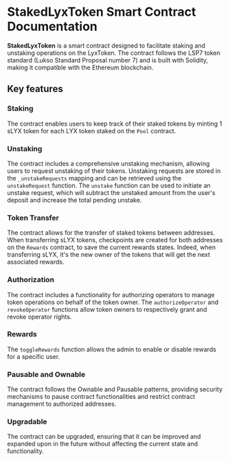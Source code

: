 # StakedLyxToken Smart Contract Documentation

**StakedLyxToken** is a smart contract designed to facilitate staking and unstaking operations on the LyxToken. 
The contract follows the LSP7 token standard (Lukso Standard Proposal number 7) and is built with Solidity, 
making it compatible with the Ethereum blockchain.

## Key features

### Staking

The contract enables users to keep track of their staked tokens by minting 1 sLYX token for each LYX token staked on the `Pool` contract.

### Unstaking

The contract includes a comprehensive unstaking mechanism, allowing users to request unstaking of their tokens. 
Unstaking requests are stored in the `_unstakeRequests` mapping and can be retrieved using the `unstakeRequest` function. 
The `unstake` function can be used to initiate an unstake request, 
which will subtract the unstaked amount from the user's deposit and increase the total pending unstake.

### Token Transfer

The contract allows for the transfer of staked tokens between addresses. 
When transferring sLYX tokens, checkpoints are created for both addresses on the `Rewards` contract, to save the current rewards states. 
Indeed, when transferring sLYX, it's the new owner of the tokens that will get the next associated rewards.

### Authorization

The contract includes a functionality for authorizing operators to manage token operations on behalf of the token owner. 
The `authorizeOperator` and `revokeOperator` functions allow token owners to respectively grant and revoke operator rights.

### Rewards

The `toggleRewards` function allows the admin to enable or disable rewards for a specific user.

### Pausable and Ownable

The contract follows the Ownable and Pausable patterns,
providing security mechanisms to pause contract functionalities and restrict contract management to authorized addresses.

### Upgradable

The contract can be upgraded, ensuring that it can be improved and expanded upon 
in the future without affecting the current state and functionality.
